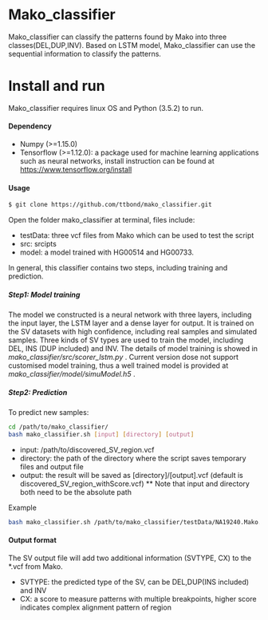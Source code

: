# Mako_classifier
Mako_classifier can classify the patterns found by Mako into three classes(DEL,DUP,INV). Based on LSTM model, Mako_classifier can use the sequential information to classify the patterns.

# Install and run

Mako_classifier requires linux OS and Python (3.5.2) to run.

#### Dependency
* Numpy (>=1.15.0)
* Tensorflow (>=1.12.0): a package used for machine learning applications such as neural networks, install instruction can be found at https://www.tensorflow.org/install

#### Usage
```sh
$ git clone https://github.com/ttbond/mako_classifier.git
```

Open the folder mako_classifier at terminal, files include:

* testData: three vcf files from Mako which can be used to test the script
* src: srcipts
* model: a model trained with HG00514 and HG00733.

In general, this classifier contains two steps, including training and prediction. 
##### Step1: Model training
The model we constructed is a neural network with three layers, including the input layer, the LSTM layer and a dense layer for output. It is trained on the SV datasets with high confidence, including real samples and simulated samples. Three kinds of SV types are used to train the model, including DEL, INS (DUP included) and INV. The details of model training is showed in *mako_classifier/src/scorer_lstm.py* . Current version dose not support customised model training, thus a well trained model is provided at *mako_classifier/model/simuModel.h5* .
##### Step2: Prediction

To predict new samples:
```sh
cd /path/to/mako_classifier/
bash mako_classifier.sh [input] [directory] [output]
```
* input: /path/to/discovered_SV_region.vcf
* directory: the path of the directory where the script saves temporary files and output file
* output: the result will be saved as [directory]/[output].vcf (default is discovered_SV_region_withScore.vcf)
** Note that input and directory both need to be the absolute path

Example
``` sh
bash mako_classifier.sh /path/to/mako_classifier/testData/NA19240.Mako.reproduce.vcf /path/to/work/directory NA19240
```

#### Output format
The SV output file will add two additional information (SVTYPE, CX) to the *.vcf from Mako.
* SVTYPE: the predicted type of the SV, can be DEL,DUP(INS included) and INV
* CX: a score to measure patterns with multiple breakpoints, higher score indicates complex alignment pattern of region


